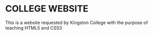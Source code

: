 # COLLEGE WEBSITE

This is a website requested by Kingston College with the purpose of teaching HTML5 and CSS3
